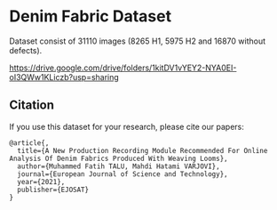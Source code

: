 # Denim Fabric Dataset
Dataset consist of 31110 images (8265 H1, 5975 H2 and 16870 without defects).

https://drive.google.com/drive/folders/1kitDV1vYEY2-NYA0EI-oI3QWw1KLiczb?usp=sharing

## Citation
If you use this dataset for your research, please cite our papers:

```
@article{,
  title={A New Production Recording Module Recommended For Online Analysis Of Denim Fabrics Produced With Weaving Looms},
  author={Muhammed Fatih TALU, Mahdi Hatami VARJOVI},
  journal={European Journal of Science and Technology},
  year={2021},
  publisher={EJOSAT}
}
```
